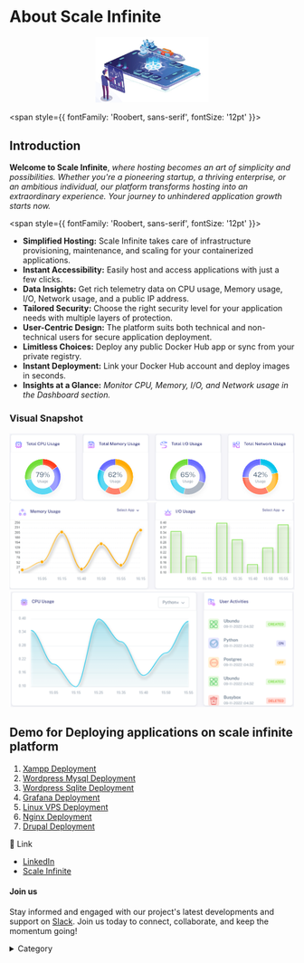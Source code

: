
#  About Scale Infinite

<p align="center">
  <img src="/img/sccc.jpg" alt="Alt Text" width="200"/>
</p>



<span style={{ fontFamily: 'Roobert, sans-serif', fontSize: '12pt' }}>

## Introduction

**Welcome to Scale Infinite**, _where hosting becomes an art of simplicity and possibilities. Whether you're a pioneering startup, a thriving enterprise, or an ambitious individual, our platform transforms hosting into an extraordinary experience. Your journey to unhindered application growth starts now._

</span>


<span style={{ fontFamily: 'Roobert, sans-serif', fontSize: '12pt' }}>


* **Simplified Hosting:** Scale Infinite takes care of infrastructure provisioning, maintenance, and scaling for your containerized applications.
* **Instant Accessibility:** Easily host and access applications with just a few clicks.
* **Data Insights:** Get rich telemetry data on CPU usage, Memory usage, I/O, Network usage, and a public IP address.
* **Tailored Security:** Choose the right security level for your application needs with multiple layers of protection.
* **User-Centric Design:** The platform suits both technical and non-technical users for secure application deployment.
* **Limitless Choices:** Deploy any public Docker Hub app or sync from your private registry.
* **Instant Deployment:** Link your Docker Hub account and deploy images in seconds.
* **Insights at a Glance:** _Monitor CPU, Memory, I/O, and Network usage in the Dashboard section._

### Visual Snapshot

![Alt Text](/img/oo.jpg)
![Alt Text](/img/rrr.png)
![Alt Text](/img/ook.png)

## Demo for Deploying applications on scale infinite platform

1. [Xampp Deployment](https://scaleinfinite.gitbook.io/untitled/demo-deployment/tcp/xampp-deployment)
2. [Wordpress Mysql Deployment](https://scaleinfinite.gitbook.io/untitled/demo-deployment/http/wordpress-sqlite)
3. [Wordpress Sqlite Deployment](https://scaleinfinite.gitbook.io/untitled/demo-deployment/http/wordpress-mysql)
4. [Grafana Deployment](https://scaleinfinite.gitbook.io/untitled/demo-deployment/http/grafana-deployment)
5. [Linux VPS Deployment](https://scaleinfinite.gitbook.io/untitled/demo-deployment/http/linux-vps-deployment)
6. [Nginx Deployment](https://scaleinfinite.gitbook.io/untitled/demo-deployment/http/nginx-deployment)
7. [Drupal Deployment](https://scaleinfinite.gitbook.io/untitled/demo-deployment/http/drupal-deployment)

🔗 Link

* [LinkedIn](https://www.linkedin.com/company/scaleinfinite/)
* [Scale Infinite](https://scaleinfinite.fr/)

#### Join us

Stay informed and engaged with our project's latest developments and support on [Slack](https://app.slack.com/client/T04QS32JX6E/C04QKEWE146). Join us today to connect, collaborate, and keep the momentum going!&#x20;

<details>

<summary>Category</summary>

Kubernetes, cloud computing, DevOps, cloud services, hosting platform, container orchestration, cloud infrastructure, cloud deployment, cloud management, cloud technology, cloud solutions&#x20;

</details>


</span>
